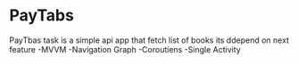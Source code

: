# PayTabs
PayTbas  task is a simple api app that fetch list of books its ddepend on next feature 
-MVVM
-Navigation Graph
-Coroutiens
-Single Activity

